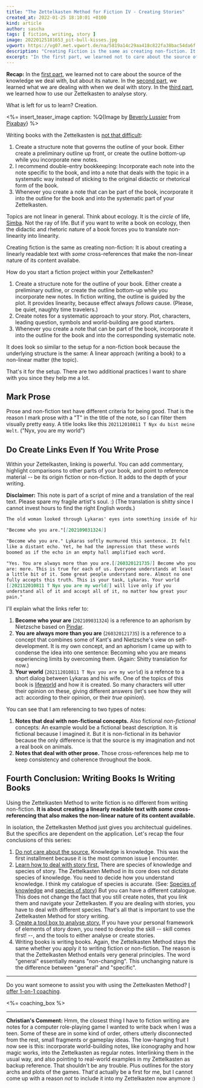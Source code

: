 ```yaml
---
title: "The Zettelkasten Method for Fiction IV - Creating Stories"
created_at: 2022-01-25 18:10:01 +0100
kind: article
author: sascha
tags: [ fiction, writing, story ]
image: 20220125181653_pit-bull-kisses.jpg
vgwort: https://vg07.met.vgwort.de/na/5819a14c29aa418c822fa38bac54da6f
description: "Creating Fiction is the same as creating non-fiction. It is about creating a linearly readable text with *some* cross-referencing."
excerpt: "In the first part, we learned not to care about the source of the knowledge we deal with, but about its nature. In the second part, we learned what we are dealing with when we deal with story. In the third part, we learned how to use our Zettelkasten to analyse story. What is left for us to learn? Creation."
---
```


<!-- Conclusion: Creating Fiction is the same as creating non-fiction. It is about creating a linearly readable text with *some* cross-referencing. -->

**Recap:** In the [first part][part1], we learned not to care about the source of the knowledge we deal with, but about its nature. In the [second part][part2], we learned what we are dealing with when we deal with story. In the [third part][part3], we learned how to use our Zettelkasten to analyse story.

[part1]: https://zettelkasten.de/posts/zettelkasten-fiction-writing-part-1-knowledge/
[part2]: https://zettelkasten.de/posts/zettelkasten-fiction-writing-part-2-elements-of-story/
[part3]: https://zettelkasten.de/posts/zettelkasten-fiction-writing-part-3-tools-analysing-story/

What is left for us to learn? Creation.

<%= insert_teaser_image caption: %Q{Image by <a href="https://pixabay.com/users/rescuewarrior-2251306/?utm_source=link-attribution&amp;utm_medium=referral&amp;utm_campaign=image&amp;utm_content=2047469">Beverly Lussier</a> from <a href="https://pixabay.com/?utm_source=link-attribution&amp;utm_medium=referral&amp;utm_campaign=image&amp;utm_content=2047469">Pixabay</a>} %>

Writing books with the Zettelkasten is [not that difficult](https://zettelkasten.de/posts/write-book-without-even-trying-so-hard/):

1. Create a structure note that governs the outline of your book. Either create a preliminary outline up front, or create the outline bottom-up while you incorporate new notes.
2. I recommend double-entry bookkeeping: Incorporate each note into the note specific to the book, and into a note that deals with the topic in a systematic way instead of sticking to the original didactic or rhetorical form of the book.
3. Whenever you create a note that can be part of the book, incorporate it into the outline for the book and into the systematic part of your Zettelkasten.

Topics are not linear in general. Think about ecology. It is the *circle* of life, [Simba](https://en.wikipedia.org/wiki/Circle_of_Life). Not the ray of life. But if you want to write a book on ecology, then the didactic and rhetoric nature of a book forces you to translate non-linearity into linearity.

Creating fiction is the same as creating non-fiction: It is about creating a linearly readable text with *some* cross-references that make the non-linear nature of its content availabe.

How do you start a fiction project within your Zettelkasten?

1. Create a structure note for the outline of your book. Either create a preliminary outline, or create the outline bottom-up while you incorporate new notes. In fiction writing, the outline is guided by the plot. It provides linearity, because effect always *follows* cause. (Please, be quiet, naughty time travelers.)
2. Create notes for a systematic approach to your story. Plot, characters, leading question, symbols and world-building are good starters.
3. Whenever you create a note that can be part of the book, incorporate it into the outline for the book and into the corresponding systematic note.

It does look so similar to the setup for a non-fiction book because the underlying structure is the same: A linear approach (writing a book) to a non-linear matter (the topic).

That's it for the setup. There are two additional practices I want to share with you since they help me a lot.

## Mark Prose

Prose and non-fiction text have different criteria for being good. That is the reason I mark prose with a "T" in the title of the note, so I can filter them visually pretty easy. A title looks like this `202112010811 T Nyx du bist meine Welt`. ("Nyx, you are my world")

## Do Create Links Even If You Write Prose

Within your Zettelkasten, linking is powerful. You can add commentary, highlight comparisons to other parts of your book, and point to reference material -- be its origin fiction or non-fiction. It adds to the depth of your writing.

**Disclaimer:** This note is part of a script of mine and a translation of the real text. Please spare my fragile artist's soul. :) (The translation is shitty since I cannot invest hours to find the right English words.)

```markdown
The old woman looked through Lykaras' eyes into something inside of him:

"Become who you are."[[202109031324]]

"Become who you are." Lykaras softly murmured this sentence. It felt
like a distant echo. Yet, he had the impression that these words
boomed as if the echo in an empty hall amplified each word.

"Yes. You are always more than you are.[[260320121735]] Become who you
are: more. This is true for each of us. Everyone understands at least
a little bit of it. Some great people understand more. Almost no one
fully accepts this truth. This is your task, Lykaras. Your world
[[202112010811 T Nyx you are my world]] will live only if you
understand all of it and accept all of it, no matter how great your
pain."
```

I'll explain what the links refer to:

1. **Become who your are** (`202109031324`) is a reference to an aphorism by Nietzsche based on [Pindar](https://de.wikipedia.org/wiki/Pindar).
2. **You are always more than you are** (`260320121735`) is a reference to a concept that combines some of Kant's and Nietzsche's view on self-development. It is my own concept, and an aphorism I came up with to condense the idea into one sentence: Becoming who you are means experiencing limits by overcoming them. (Again: Shitty translation for now.)
3. **Your world** (`202112010811 T Nyx you are my world`) is a refence to a short dialog between Lykaras and his wife. One of the topics of this book is [lifeworld](https://en.wikipedia.org/wiki/Lifeworld) and how it is created. So many characters will utter their opinion on these, giving different answers (let's see how they will act: according to their opinion, or their *true opinion*).

You can see that I am referencing to two types of notes:

1. **Notes that deal with non-fictional concepts.** Also fictional *non-fictional* concepts: An example would be a fictional beast description. It is fictional because I imagined it. But it is non-fictional in its behavior because the only difference is that the source is my imagination and not a real book on animals.
2. **Notes that deal with other prose.** Those cross-references help me to keep consistency and coherence throughout the book.

## Fourth Conclusion: Writing Books Is Writing Books

Using the Zettelkasten Method to write fiction is no different from writing non-fiction. **It is about creating a linearly readable text with *some* cross-referencing that also makes the non-linear nature of its content available.**

In isolation, the Zettelkasten Method just gives you architectual guidelines. But the specifics are dependent on the application. Let's recap the four conclusions of this series:

1. [Do not care about the source.][part1] Knowledge is knowledge. This was the first installment because it is the most common issue I encounter.
2. [Learn how to deal with story first.][part2] There are species of knowledge and species of story. The Zettelkasten Method in its core does not dictate species of knowledge. You need to decide how you understand knowledge. I think my catalogue of species is accurate. (See: [Species of knowledge](https://zettelkasten.de/posts/reading-is-searching/) and [species of story][part2]) But you can have a different catalogue. This does not change the fact that you still create notes, that you link them and navigate your Zettelkasten. If you are dealing with stories, you have to deal with different species. That's all that is important to use the Zettelkasten Method for story writing.
3. [Create a tool box to analyse story.][part3] If you have your personal framework of elements of story down, you need to develop the skill -- skill comes first! --, and the tools to either analyse or create stories.
4. Writing books is writing books. Again, the Zettelkasten Method stays the same whether you apply it to writing fiction or non-fiction. The reason is that the Zettelkasten Method entails very general principles. The word "general" essentially means "non-changing". This unchanging nature is the difference between "general" and "specific".

----

Do you want someone to assist you with using the Zettelkasten Method? [I offer 1-on-1 coaching](https://zettelkasten.de/coaching/).

<%= coaching_box %>

----

**Christian's Comment:** Hmm, the closest thing I have to fiction writing are notes for a computer role-playing game I wanted to write back when I was a teen. Some of these are in some kind of order, others utterly disconnected from the rest, small fragments or gameplay ideas. The low-hanging fruit I now see is this: incorporate world-building notes, like iconography and how magic works, into the Zettelkasten as regular notes. Interlinking them in the usual way, and also pointing to real-world examples in my Zettelkasten as backup reference. That shouldn't be any trouble. Plus outlines for the story archs and plots of the games. That'd actually be a first for me, but I cannot come up with a reason _not_ to include it into my Zettelkasten now anymore :)
